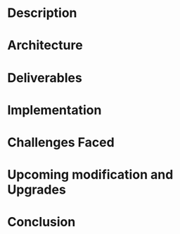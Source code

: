 # Description

# Architecture 

# Deliverables

# Implementation

# Challenges Faced 

# Upcoming modification and Upgrades

# Conclusion 
